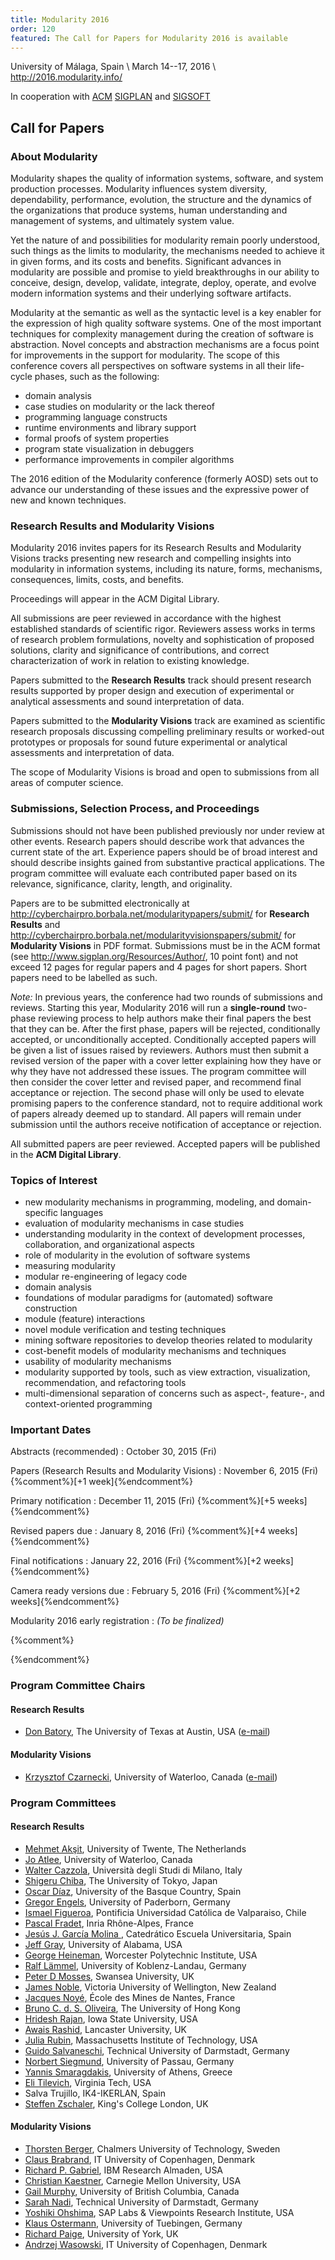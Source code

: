 ```yaml
---
title: Modularity 2016
order: 120
featured: The Call for Papers for Modularity 2016 is available
---
```


University of Málaga, Spain \\
March 14--17, 2016 \\
<http://2016.modularity.info/>

In cooperation with [ACM](http://www.acm.org/) [SIGPLAN](http://www.sigplan.org/) and [SIGSOFT](http://www.sigsoft.org/)

Call for Papers
----------------

### About Modularity

Modularity shapes the quality of information systems, software, and system
production processes. Modularity influences system diversity, dependability,
performance, evolution, the structure and the dynamics of the organizations
that produce systems, human understanding and management of systems, and
ultimately system value.

Yet the nature of and possibilities for modularity remain poorly understood,
such things as the limits to modularity, the mechanisms needed to achieve it in
given forms, and its costs and benefits. Significant advances in modularity are
possible and promise to yield breakthroughs in our ability to conceive, design,
develop, validate, integrate, deploy, operate, and evolve modern information
systems and their underlying software artifacts.

Modularity at the semantic as well as the syntactic level is a key enabler for
the expression of high quality software systems. One of the most important
techniques for complexity management during the creation of software is
abstraction. Novel concepts and abstraction mechanisms are a focus point for
improvements in the support for modularity. The scope of this conference covers
all perspectives on software systems in all their life-cycle phases, such as
the following:

 * domain analysis
 * case studies on modularity or the lack thereof
 * programming language constructs
 * runtime environments and library support
 * formal proofs of system properties
 * program state visualization in debuggers
 * performance improvements in compiler algorithms

The 2016 edition of the Modularity conference (formerly AOSD) sets out to
advance our understanding of these issues and the expressive power of new
and known techniques.

### Research Results and Modularity Visions

Modularity 2016 invites papers for its Research Results and Modularity Visions
tracks presenting new research and compelling insights into modularity in
information systems, including its nature, forms, mechanisms, consequences,
limits, costs, and benefits.

Proceedings will appear in the ACM Digital Library.

All submissions are peer reviewed in accordance with the highest established
standards of scientific rigor. Reviewers assess works in terms of research
problem formulations, novelty and sophistication of proposed solutions, clarity
and significance of contributions, and correct characterization of work in
relation to existing knowledge.

Papers submitted to the **Research Results** track should present research
results supported by proper design and execution of experimental or analytical
assessments and sound interpretation of data.

Papers submitted to the **Modularity Visions** track are examined
as scientific research proposals discussing compelling
preliminary results or worked-out prototypes or proposals for sound
future experimental or analytical assessments and interpretation
of data.
<!-- The use of worked-out prototypes to support new
ideas is strongly encouraged. -->
The scope of Modularity Visions is broad and open to submissions from all areas
of computer science.

### Submissions, Selection Process, and Proceedings

Submissions should not have been published previously nor under review at other
events. Research papers should describe work that advances the current state of
the art. Experience papers should be of broad interest and should describe
insights gained from substantive practical applications. The program committee
will evaluate each contributed paper based on its relevance, significance,
clarity, length, and originality.

Papers are to be submitted electronically at
<http://cyberchairpro.borbala.net/modularitypapers/submit/> for **Research
Results** and <http://cyberchairpro.borbala.net/modularityvisionspapers/submit/>
for **Modularity Visions** in PDF format. Submissions must be in the ACM format
(see <http://www.sigplan.org/Resources/Author/>, 10 point font) and not exceed
12 pages for regular papers and 4 pages for short papers. Short papers need to
be labelled as such.

_Note:_ In previous years, the conference had two rounds of submissions and
reviews. Starting this year, Modularity 2016 will run a **single-round** two-phase
reviewing process to help authors make their final papers the best that they
can be. After the first phase, papers will be rejected, conditionally accepted,
or unconditionally accepted. Conditionally accepted papers will be given a list
of issues raised by reviewers. Authors must then submit a revised version of
the paper with a cover letter explaining how they have or why they have not
addressed these issues. The program committee will then consider the cover letter and
revised paper, and recommend final acceptance or rejection. The second phase
will only be used to elevate promising papers to the conference standard, not
to require additional work of papers already deemed up to standard. All papers
will remain under submission until the authors receive notification of
acceptance or rejection.

All submitted papers are peer reviewed. Accepted papers will be published in
the **ACM Digital Library**.

### Topics of Interest

 * new modularity mechanisms in programming, modeling, and domain-specific languages
 * evaluation of modularity mechanisms in case studies
 * understanding modularity in the context of development processes, collaboration, and organizational aspects
 * role of modularity in the evolution of software systems
 * measuring modularity
 * modular re-engineering of legacy code 
 * domain analysis
 * foundations of modular paradigms for (automated) software construction
 * module (feature) interactions 
 * novel module verification and testing techniques
 * mining software repositories to develop theories related to modularity
 * cost-benefit models of modularity mechanisms and techniques
 * usability of modularity mechanisms
 * modularity supported by tools, such as view extraction, visualization, recommendation, and refactoring tools
 * multi-dimensional separation of concerns such as aspect-, feature-, and context-oriented programming

### Important Dates

Abstracts (recommended)
: October 30, 2015 (Fri)

Papers (Research Results and Modularity Visions)
: November 6, 2015 (Fri) {%comment%}[+1 week]{%endcomment%}

Primary notification
: December 11, 2015 (Fri) {%comment%}[+5 weeks]{%endcomment%}

Revised papers due
: January 8, 2016 (Fri) {%comment%}[+4 weeks]{%endcomment%}

Final notifications
: January 22, 2016 (Fri) {%comment%}[+2 weeks]{%endcomment%}

Camera ready versions due
: February 5, 2016 (Fri) {%comment%}[+2 weeks]{%endcomment%}

Modularity 2016 early registration
: _(To be finalized)_ 

{%comment%}
<!--??? ONE MONTH PRIOR TO CONFERENCE ??? -->
{%endcomment%}

### Program Committee Chairs

#### Research Results

 * [Don Batory](http://www.cs.utexas.edu/~dsb/), The University of Texas at Austin, USA
([e-mail](mailto:batory@cs.utexas.edu))

#### Modularity Visions

 * [Krzysztof Czarnecki](http://gsd.uwaterloo.ca/kczarnec/), University of Waterloo, Canada
([e-mail](mailto:kczarnec@gsd.uwaterloo.ca))

### Program Committees

#### Research Results

 * [Mehmet Akşit](http://www.utwente.nl/ewi/trese/people/Aksit/), University of Twente, The Netherlands
 * [Jo Atlee](https://cs.uwaterloo.ca/%7Ejmatlee/), University of Waterloo, Canada
 * [Walter Cazzola](http://cazzola.di.unimi.it/), Università degli Studi di Milano, Italy
 * [Shigeru Chiba](http://www.csg.ci.i.u-tokyo.ac.jp/%7Echiba/site/), The University of Tokyo, Japan
 * [Oscar Díaz](http://www.onekin.org/content/oscar-diaz), University of the Basque Country, Spain
 * [Gregor Engels](http://www.upb.de/cs/engels.html), University of Paderborn, Germany
 * [Ismael Figueroa](http://www.inf.ucv.cl/%7Eifigueroa), Pontificia Universidad Católica de Valparaiso, Chile
 * [Pascal Fradet](http://www.inrialpes.fr/pop-art/people/fradet), Inria Rhône-Alpes, France
 * [Jesús J. García Molina ](http://dis.um.es/%7Ejmolina/), Catedrático Escuela Universitaria, Spain
 * [Jeff Gray](http://gray.cs.ua.edu/), University of Alabama, USA
 * [George Heineman](http://www.cs.wpi.edu/%7Eheineman), Worcester Polytechnic Institute, USA
 * [Ralf L&auml;mmel](http://softlang.wikidot.com/rlaemmel:home), University of Koblenz-Landau, Germany
 * [Peter D Mosses](http://www.cs.swansea.ac.uk/%7Ecspdm/), Swansea University, UK
 * [James Noble](http://homepages.ecs.vuw.ac.nz/%7Ekjx/), Victoria University of Wellington, New Zealand
 * [Jacques Noyé](http://www.emn.fr/noye/), École des Mines de Nantes, France
 * [Bruno C. d. S. Oliveira](http://i.cs.hku.hk/%7Ebruno), The University of Hong Kong
 * [Hridesh Rajan](http://www.cs.iastate.edu/%7Ehridesh/), Iowa State University, USA
 * [Awais Rashid](http://www.research.lancs.ac.uk/portal/en/people/awais-rashid), Lancaster University, UK
 * [Julia Rubin](http://people.csail.mit.edu/mjulia/), Massachusetts Institute of Technology, USA
 * [Guido Salvaneschi](http://www.guidosalvaneschi.com/), Technical University of Darmstadt, Germany
 * [Norbert Siegmund](http://www.infosun.fim.uni-passau.de/spl/people-nsiegmund.php), University of Passau, Germany
 * [Yannis Smaragdakis](http://smaragd.org/), University of Athens, Greece
 * [Eli Tilevich](http://people.cs.vt.edu/%7Etilevich/), Virginia Tech, USA
 * Salva Trujillo, IK4-IKERLAN, Spain
 * [Steffen Zschaler](http://www.steffen-zschaler.de/), King's College London, UK

#### Modularity Visions

 * [Thorsten Berger](http://gsd.uwaterloo.ca/tberger/), Chalmers University of Technology, Sweden
 * [Claus Brabrand](http://www.itu.dk/people/brabrand/), IT University of Copenhagen, Denmark
 * [Richard P. Gabriel](http://dreamsongs.com), IBM Research Almaden, USA
 * [Christian Kaestner](http://www.cs.cmu.edu/~ckaestne/), Carnegie Mellon University, USA
 * [Gail Murphy](http://www.cs.ubc.ca/~murphy/), University of British Columbia, Canada
 * [Sarah Nadi](http://www.stg.tu-darmstadt.de/staff/sarah_nadi/sarah_nadi.en.jsp), Technical University of Darmstadt, Germany
 * [Yoshiki Ohshima](http://vpri.org/html/team_bios/yoshiki.htm), SAP Labs & Viewpoints Research Institute, USA
 * [Klaus Ostermann](http://ps.informatik.uni-tuebingen.de/team/ostermann/), University of Tuebingen, Germany
 * [Richard Paige](http://www-users.cs.york.ac.uk/~paige/), University of York, UK
 * [Andrzej Wasowski](http://www.itu.dk/people/wasowski/), IT University of Copenhagen, Denmark
